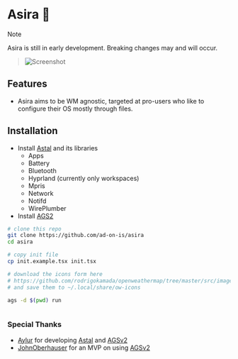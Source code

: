 # Asira 👸

> [!NOTE]
>
> Asira is still in early development. Breaking changes may and will occur.

> ![Screenshot](./screenshots/screenshot.png)

## Features

- Asira aims to be WM agnostic, targeted at pro-users who like to configure their OS mostly through files.

## Installation

- Install [Astal](https://aylur.github.io/astal/guide/getting-started/installation) and its libraries
  - Apps
  - Battery
  - Bluetooth
  - Hyprland (currently only workspaces)
  - Mpris
  - Network
  - Notifd
  - WirePlumber
- Install [AGS2](https://aylur.github.io/ags/guide/install.html)

```bash
# clone this repo
git clone https://github.com/ad-on-is/asira
cd asira

# copy init file
cp init.example.tsx init.tsx

# download the icons form here
# https://github.com/rodrigokamada/openweathermap/tree/master/src/images
# and save them to ~/.local/share/ow-icons

ags -d $(pwd) run
```

```

```

### Special Thanks

- [Aylur](https://github.com/aylur) for developing [Astal](https://aylur.github.io/astal/) and [AGSv2](https://aylur.github.io/ags/)
- [JohnOberhauser](https://github.com/JohnOberhauser) for an MVP on using [AGSv2](https://github.com/JohnOberhauser/Varda-Theme/tree/main/ags)
